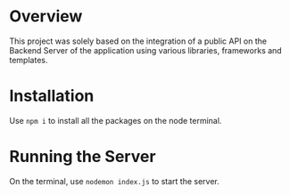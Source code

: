 # Overview

This project was solely based on the integration of a public API on the Backend Server of the application using various libraries, frameworks and templates.

# Installation

Use `npm i` to install all the packages on the node terminal.

# Running the Server

On the terminal, use `nodemon index.js` to start the server.
